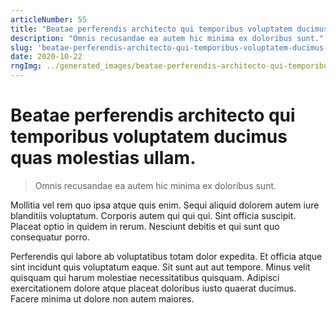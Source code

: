 ```yaml
---
articleNumber: 55
title: "Beatae perferendis architecto qui temporibus voluptatem ducimus quas molestias ullam."
description: "Omnis recusandae ea autem hic minima ex doloribus sunt."
slug: 'beatae-perferendis-architecto-qui-temporibus-voluptatem-ducimus-quas-molestias-ullam.'
date: 2020-10-22
rngImg: ../generated_images/beatae-perferendis-architecto-qui-temporibus-voluptatem-ducimus-quas-molestias-ullam..jpg
---
```


# Beatae perferendis architecto qui temporibus voluptatem ducimus quas molestias ullam.

> Omnis recusandae ea autem hic minima ex doloribus sunt.

Mollitia vel rem quo ipsa atque quis enim. Sequi aliquid dolorem autem iure blanditiis voluptatum. Corporis autem qui qui qui. Sint officia suscipit. Placeat optio in quidem in rerum. Nesciunt debitis et qui sunt quo consequatur porro.
 Perferendis qui labore ab voluptatibus totam dolor expedita. Et officia atque sint incidunt quis voluptatum eaque. Sit sunt aut aut tempore. Minus velit quisquam qui harum molestiae necessitatibus quisquam. Adipisci exercitationem dolore atque placeat doloribus iusto quaerat ducimus. Facere minima ut dolore non autem maiores.
